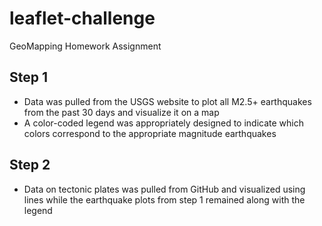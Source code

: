 # leaflet-challenge
GeoMapping Homework Assignment

## Step 1

- Data was pulled from the USGS website to plot all M2.5+ earthquakes from the past 30 days and visualize it on a map
- A color-coded legend was appropriately designed to indicate which colors correspond to the appropriate magnitude earthquakes

## Step 2

- Data on tectonic plates was pulled from GitHub and visualized using lines while the earthquake plots from step 1 remained along with the legend

